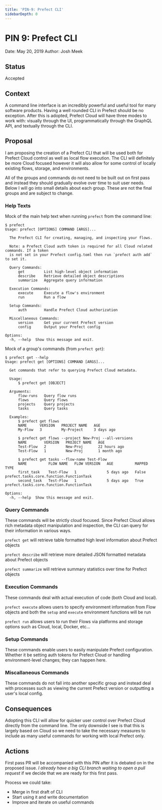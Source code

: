 ```yaml
---
title: 'PIN-9: Prefect CLI'
sidebarDepth: 0
---
```


# PIN 9: Prefect CLI

Date: May 20, 2019
Author: Josh Meek

## Status

Accepted

## Context

A command line interface is an incredibly powerful and useful tool for many software products. Having a well rounded CLI in Prefect should be no exception. After this is adopted, Prefect Cloud will have three modes to work with: visually through the UI, programmatically through the GraphQL API, and textually through the CLI.

## Proposal

I am proposing the creation of a Prefect CLI that will be used both for Prefect Cloud control as well as local flow execution. The CLI will definitely be more Cloud focused however it will also allow for some control of locally existing flows, storage, and environments.

All of the groups and commands do not need to be built out on first pass and instead they should gradually evolve over time to suit user needs. Below I will go into small details about each group. These are not the final groups and are subject to change.

### Help Texts

Mock of the main help text when running `prefect` from the command line:
```
$ prefect
Usage: prefect [OPTIONS] COMMAND [ARGS]...

  The Prefect CLI for creating, managing, and inspecting your flows.

  Note: a Prefect Cloud auth token is required for all Cloud related commands. If a token
  is not set in your Prefect config.toml then run `prefect auth add` to set it.

  Query Commands:
      get         List high-level object information
      describe    Retrieve detailed object descriptions
      summarize   Aggregate query information

  Execution Commands:
      execute     Execute a flow's environment
      run         Run a flow

  Setup Commands:
      auth        Handle Prefect Cloud authorization

  Miscellaneous Commands:
      version     Get your current Prefect version
      config      Output your Prefect config

Options:
  -h, --help  Show this message and exit.
```

Mock of a group's commands (from `prefect get`):
```
$ prefect get --help
Usage: prefect get [OPTIONS] COMMAND [ARGS]...

  Get commands that refer to querying Prefect Cloud metadata.

  Usage:
      $ prefect get [OBJECT]

  Arguments:
      flow-runs   Query flow runs
      flows       Query flows
      projects    Query projects
      tasks       Query tasks

  Examples:
      $ prefect get flows
      NAME      VERSION   PROJECT NAME   AGE
      My-Flow   3         My-Project     3 days ago

      $ prefect get flows --project New-Proj --all-versions
      NAME        VERSION   PROJECT NAME   AGE
      Test-Flow   2         New-Proj       22 hours ago
      Test-Flow   1         New-Proj       1 month ago

      $ prefect get tasks --flow-name Test-Flow
      NAME          FLOW NAME   FLOW VERSION   AGE          MAPPED   TYPE
      first_task    Test-Flow   1              5 days ago   False    prefect.tasks.core.function.FunctionTask
      second_task   Test-Flow   1              5 days ago   True     prefect.tasks.core.function.FunctionTask

Options:
  -h, --help  Show this message and exit.
```

### Query Commands
These commands will be strictly cloud focused. Since Prefect Cloud allows rich metadata object manipulation and inspection, the CLI can query for their information in various ways.

`prefect get` will retrieve table formatted high level information about Prefect objects

`prefect describe` will retrieve more detailed JSON formatted metadata about Prefect objects

`prefect summarize` will retrieve summary statistics over time for Prefect objects

### Execution Commands
These commands deal with actual execution of code (both Cloud and local).

`prefect execute` allows users to specify environment information from Flow objects and both the `setup` and `execute` environment functions will be run

`prefect run` allows users to run their Flows via platforms and storage options such as Cloud, local, Docker, etc...

### Setup Commands
These commands enable users to easily manipulate Prefect configuration. Whether it be setting auth tokens for Prefect Cloud or handling environment-level changes; they can happen here.

### Miscallaneous Commands
These commands do not fall into another specific group and instead deal with processes such as viewing the current Prefect version or outputting a user's local config.

## Consequences
Adopting this CLI will allow for quicker user control over Prefect Cloud directly from the command line. The only downside I see is that this is largely based on Cloud so we need to take the necessary measures to include as many useful commands for working with local Prefect only.

## Actions
First pass PR will be accompanied with this PIN after it is debated on in the proposed issue. _I already have a big CLI branch waiting to open a pull request_ if we decide that we are ready for this first pass.

Process we could take:
- Merge in first draft of CLI
- Start using it and write documentation
- Improve and iterate on useful commands
